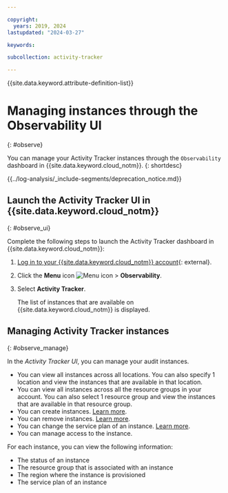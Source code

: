 ```yaml
---

copyright:
  years: 2019, 2024
lastupdated: "2024-03-27"

keywords:

subcollection: activity-tracker

---
```


{{site.data.keyword.attribute-definition-list}}

# Managing instances through the Observability UI
{: #observe}


You can manage your Activity Tracker instances through the `Observability` dashboard in {{site.data.keyword.cloud_notm}}.
{: shortdesc}

<!-- Common deprecation statement -->
{{../log-analysis/_include-segments/deprecation_notice.md}}

## Launch the Activity Tracker UI in {{site.data.keyword.cloud_notm}}
{: #observe_ui}

Complete the following steps to launch the Activity Tracker dashboard in {{site.data.keyword.cloud_notm}}:

1. [Log in to your {{site.data.keyword.cloud_notm}} account](https://cloud.ibm.com/login){: external}.

2. Click the **Menu** icon ![Menu icon](../icons/icon_hamburger.svg) &gt; **Observability**.

3. Select **Activity Tracker**.

    The list of instances that are available on {{site.data.keyword.cloud_notm}} is displayed.


## Managing Activity Tracker instances
{: #observe_manage}

In the *Activity Tracker UI*, you can manage your audit instances.
* You can view all instances across all locations. You can also specify 1 location and view the instances that are available in that location.
* You can view all instances across all the resource groups in your account. You can also select 1 resource group and view the instances that are available in that resource group.
* You can create instances. [Learn more](/docs/activity-tracker?topic=activity-tracker-provision).
* You can remove instances. [Learn more](/docs/activity-tracker?topic=activity-tracker-remove).
* You can change the service plan of an instance. [Learn more](/docs/activity-tracker?topic=activity-tracker-upgrade).
* You can manage access to the instance.

For each instance, you can view the following information:
* The status of an instance
* The resource group that is associated with an instance
* The region where the instance is provisioned
* The service plan of an instance
